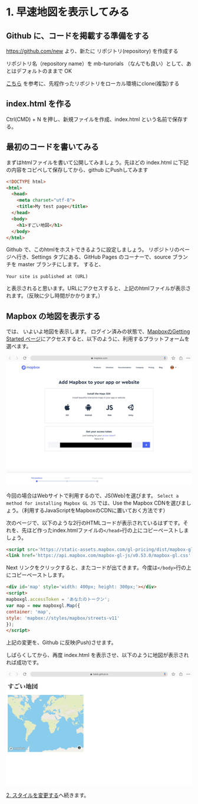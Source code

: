 # 1. 早速地図を表示してみる

## Github に、コードを掲載する準備をする

https://github.com/new より、新たに リポジトリ(repository) を作成する

リポジトリ名（repository name）を mb-turorials （なんでも良い）として、あとはデフォルトのままで OK

[こちら](https://qiita.com/elu_jaune/items/eb354558d0dc39add152) を参考に、先程作ったリポジトリをローカル環境にclone(複製)する

## index.html を作る

Ctrl(CMD) + N を押し、新規ファイルを作成、index.html という名前で保存する。

## 最初のコードを書いてみる

まずはhtmlファイルを書いて公開してみましょう。先ほどの index.html に下記の内容をコピペして保存してから、github にPushしてみます

```html
<!DOCTYPE html>
<html>
  <head>
    <meta charset="utf-8">
    <title>My test page</title>
  </head>
  <body>
    <h1>すごい地図</h1>
  </body>
</html>
```

Github で、このhtmlをホストできるように設定しましょう。
リポジトリのページへ行き、Settings タブにある、GitHub Pages のコーナーで、source ブランチを master ブランチにします。
すると、

`Your site is published at (URL)`
 
と表示されると思います。URLにアクセスすると、上記のhtmlファイルが表示されます。（反映に少し時間がかかります。）
 
## Mapbox の地図を表示する
 
では、 いよいよ地図を表示します。
ログイン済みの状態で、[MapboxのGetting Started ページ](https://www.mapbox.com/install/)にアクセスすると、以下のように、利用するプラットフォームを選べます。

![image](./images/select-platform.jpg)

今回の場合はWebサイトで利用するので、JS(Web)を選びます。
`Select a method for installing Mapbox GL JS` では、Use the Mapbox CDNを選びましょう。（利用するJavaScriptをMapboxのCDNに置いておく方法です）

次のページで、以下のような2行のHTMLコードが表示されているはずです。それを、先ほど作ったindex.htmlファイルの`</head>`行の上にコピーペーストしましょう。

```html
<script src='https://static-assets.mapbox.com/gl-pricing/dist/mapbox-gl.js'></script>
<link href='https://api.mapbox.com/mapbox-gl-js/v0.53.0/mapbox-gl.css' rel='stylesheet' />
```

Next リンクをクリックすると、またコードが出てきます。今度は`</body>`行の上にコピーペーストします。

```html
<div id='map' style='width: 400px; height: 300px;'></div>
<script>
mapboxgl.accessToken = 'あなたのトークン';
var map = new mapboxgl.Map({
container: 'map',
style: 'mapbox://styles/mapbox/streets-v11'
});
</script>
```

上記の変更を、Github に反映(Push)させます。

しばらくしてから、再度 index.html を表示させ、以下のように地図が表示されれば成功です。

![image](./images/map-1.jpg)

[2. スタイルを変更する](2_STYLES.md)へ続きます。